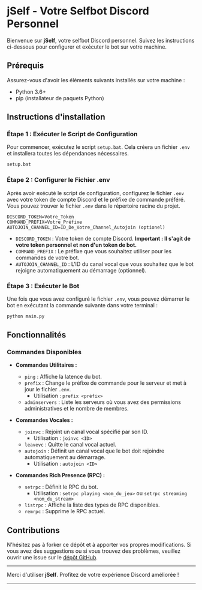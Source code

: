 # jSelf - Votre Selfbot Discord Personnel

Bienvenue sur **jSelf**, votre selfbot Discord personnel. Suivez les instructions ci-dessous pour configurer et exécuter le bot sur votre machine.

## Prérequis

Assurez-vous d'avoir les éléments suivants installés sur votre machine :
- Python 3.6+
- pip (installateur de paquets Python)

## Instructions d'installation

### Étape 1 : Exécuter le Script de Configuration

Pour commencer, exécutez le script `setup.bat`. Cela créera un fichier `.env` et installera toutes les dépendances nécessaires.

```bash
setup.bat
```

### Étape 2 : Configurer le Fichier .env

Après avoir exécuté le script de configuration, configurez le fichier `.env` avec votre token de compte Discord et le préfixe de commande préféré. Vous pouvez trouver le fichier `.env` dans le répertoire racine du projet.

```plaintext
DISCORD_TOKEN=Votre_Token
COMMAND_PREFIX=Votre_Préfixe
AUTOJOIN_CHANNEL_ID=ID_De_Votre_Channel_Autojoin (optionel)
```

- `DISCORD_TOKEN` : Votre token de compte Discord. **Important : Il s'agit de votre token personnel et non d'un token de bot.**
- `COMMAND_PREFIX` : Le préfixe que vous souhaitez utiliser pour les commandes de votre bot.
- `AUTOJOIN_CHANNEL_ID` : L'ID du canal vocal que vous souhaitez que le bot rejoigne automatiquement au démarrage (optionnel).

### Étape 3 : Exécuter le Bot

Une fois que vous avez configuré le fichier `.env`, vous pouvez démarrer le bot en exécutant la commande suivante dans votre terminal :

```bash
python main.py
```

## Fonctionnalités

### Commandes Disponibles

- **Commandes Utilitaires :**
  - `ping` : Affiche la latence du bot.
  - `prefix` : Change le préfixe de commande pour le serveur et met à jour le fichier `.env`.
    - Utilisation : `prefix <préfix>`
  - `adminservers` : Liste les serveurs où vous avez des permissions administratives et le nombre de membres.

- **Commandes Vocales :**
  - `joinvc` : Rejoint un canal vocal spécifié par son ID.
    - Utilisation : `joinvc <ID>`
  - `leavevc` : Quitte le canal vocal actuel.
  - `autojoin` : Définit un canal vocal que le bot doit rejoindre automatiquement au démarrage.
    - Utilisation : `autojoin <ID>`

- **Commandes Rich Presence (RPC) :**
  - `setrpc` : Définit le RPC du bot.
    - Utilisation : `setrpc playing <nom_du_jeu>` ou `setrpc streaming <nom_du_stream>`
  - `listrpc` : Affiche la liste des types de RPC disponibles.
  - `remrpc` : Supprime le RPC actuel.

## Contributions

N'hésitez pas à forker ce dépôt et à apporter vos propres modifications. Si vous avez des suggestions ou si vous trouvez des problèmes, veuillez ouvrir une issue sur le [dépôt GitHub](https://github.com/JnsJoe/jSelf).

---

Merci d'utiliser **jSelf**. Profitez de votre expérience Discord améliorée !

---
